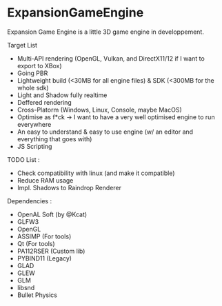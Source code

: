 # ExpansionGameEngine

Expansion Game Engine is a little 3D game engine in developpement.

Target List
 - Multi-API rendering (OpenGL, Vulkan, and DirectX11/12 if I want to export to XBox)
 - Going PBR
 - Lightweight build (<30MB for all engine files) & SDK (<300MB for the whole sdk)
 - Light and Shadow fully realtime
 - Deffered rendering
 - Cross-Platorm (Windows, Linux, Console, maybe MacOS)
 - Optimise as f\*ck -> I want to have a very well optimised engine to run everywhere
 - An easy to understand & easy to use engine (w/ an editor and everything that goes with)
 - JS Scripting

TODO List :

 - Check compatibility with linux (and make it compatible)
 - Reduce RAM usage
 - Impl. Shadows to Raindrop Renderer
 
 Dependencies :
  - OpenAL Soft (by @Kcat)
  - GLFW3
  - OpenGL
  - ASSIMP (For tools)
  - Qt (For tools)
  - PA112RSER (Custom lib)
  - PYBIND11 (Legacy)
  - GLAD
  - GLEW
  - GLM
  - libsnd
  - Bullet Physics
